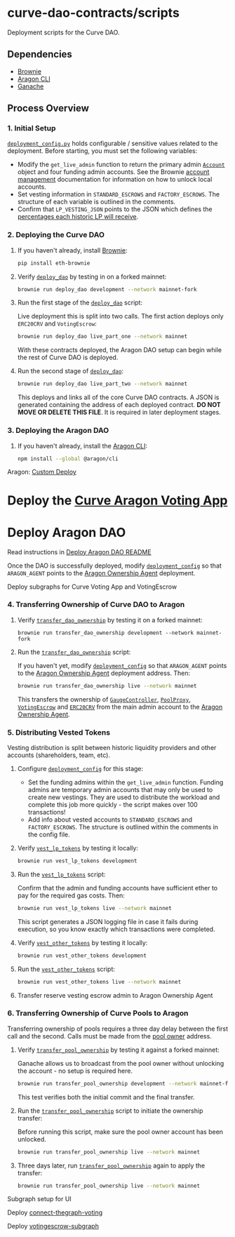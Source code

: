 # curve-dao-contracts/scripts

Deployment scripts for the Curve DAO.

## Dependencies

* [Brownie](https://github.com/eth-brownie/brownie)
* [Aragon CLI](https://github.com/aragon/aragon-cli)
* [Ganache](https://github.com/trufflesuite/ganache-cli)

## Process Overview

### 1. Initial Setup

[`deployment_config.py`](deployment_config.py) holds configurable / sensitive values related to the deployment. Before starting, you must set the following variables:

* Modify the `get_live_admin` function to return the primary admin [`Account`](https://eth-brownie.readthedocs.io/en/stable/api-network.html#brownie.network.account.Account) object and four funding admin accounts. See the Brownie [account management](https://eth-brownie.readthedocs.io/en/stable/account-management.html) documentation for information on how to unlock local accounts.
* Set vesting information in `STANDARD_ESCROWS` and `FACTORY_ESCROWS`. The structure  of each variable is outlined in the comments.
* Confirm that `LP_VESTING_JSON` points to the JSON which defines the [percentages each historic LP will receive](https://github.com/curvefi/early-user-distribution/blob/master/output-with-bpt.json).

### 2. Deploying the Curve DAO

1. If you haven't already, install [Brownie](https://github.com/eth-brownie/brownie):

    ```bash
    pip install eth-brownie
    ```

2. Verify [`deploy_dao`](deploy_dao.py) by testing in on a forked mainnet:

    ```bash
    brownie run deploy_dao development --network mainnet-fork
    ```

3. Run the first stage of the [`deploy_dao`](deploy_dao.py) script:

    Live deployment this is split into two calls. The first action deploys only `ERC20CRV` and `VotingEscrow`:

    ```bash
    brownie run deploy_dao live_part_one --network mainnet
    ```

    With these contracts deployed, the Aragon DAO setup can begin while the rest of Curve DAO is deployed.

4. Run the second stage of [`deploy_dao`](deploy_dao.py):

    ```bash
    brownie run deploy_dao live_part_two --network mainnet
    ```

    This deploys and links all of the core Curve DAO contracts. A JSON is generated containing the address of each deployed contract. **DO NOT MOVE OR DELETE THIS FILE**. It is required in later deployment stages.

### 3. Deploying the Aragon DAO

1. If you haven't already, install the [Aragon CLI](https://github.com/aragon/aragon-cli):

    ```bash
    npm install --global @aragon/cli
    ```

Aragon: [Custom Deploy](https://hack.aragon.org/docs/guides-custom-deploy)

# Deploy the [Curve Aragon Voting App](https://github.com/curvefi/curve-aragon-voting/blob/master/README.md)

# Deploy Aragon DAO 
    
Read instructions in [Deploy Aragon DAO README](./Deploy_Aragon_DAO_README.md) 

Once the DAO is successfully deployed, modify [`deployment_config`](deployment_config.py) so that `ARAGON_AGENT` points to the [Aragon Ownership Agent](https://github.com/aragon/aragon-apps/blob/master/apps/agent/contracts/Agent.sol) deployment.

Deploy subgraphs for Curve Voting App and VotingEscrow

### 4. Transferring Ownership of Curve DAO to Aragon

1. Verify [`transfer_dao_ownership`](transfer_dao_ownership) by testing it on a forked mainnet:

    ```
    brownie run transfer_dao_ownership development --network mainnet-fork
    ```

2. Run the [`transfer_dao_ownership`](transfer_dao_ownership) script:

    If you haven't yet, modify [`deployment_config`](deployment_config.py) so that `ARAGON_AGENT` points to the [Aragon Ownership Agent](https://github.com/aragon/aragon-apps/blob/master/apps/agent/contracts/Agent.sol) deployment address. Then:

    ```bash
    brownie run transfer_dao_ownership live --network mainnet
    ```

    This transfers the ownership of [`GaugeController`](../contracts/GaugeController.vy), [`PoolProxy`](../contracts/PoolProxy.vy), [`VotingEscrow`](../contracts/VotingEscrow.vy) and [`ERC20CRV`](../contracts/ERC20CRV.vy) from the main admin account to the [Aragon Ownership Agent](https://github.com/aragon/aragon-apps/blob/master/apps/agent/contracts/Agent.sol).

### 5. Distributing Vested Tokens

Vesting distribution is split between historic liquidity providers and other accounts (shareholders, team, etc).

1. Configure [`deployment_config`](deployment_config.py) for this stage:

    * Set the funding admins within the `get_live_admin` function. Funding admins are temporary admin accounts that may only be used to create new vestings. They are used to distribute the workload and complete this job  more quickly - the script makes over 100 transactions!
    * Add info about vested accounts to `STANDARD_ESCROWS` and `FACTORY_ESCROWS`. The structure is outlined within the comments in the config file.

2. Verify [`vest_lp_tokens`](vest_lp_tokens.py) by testing it locally:

    ```bash
    brownie run vest_lp_tokens development
    ```

3. Run the [`vest_lp_tokens`](vest_lp_tokens.py) script:

    Confirm that the admin and funding accounts have sufficient ether to pay for the required gas costs. Then:

    ```bash
    brownie run vest_lp_tokens live --network mainnet
    ```

    This script generates a JSON logging file in case it fails during execution, so you know exactly which transactions were completed.

4. Verify [`vest_other_tokens`](vest_other_tokens.py) by testing it locally:

    ```bash
    brownie run vest_other_tokens development
    ```

5. Run the [`vest_other_tokens`](vest_other_tokens.py) script:

    ```bash
    brownie run vest_other_tokens live --network mainnet
    ```
6. Transfer reserve vesting escrow admin to Aragon Ownership Agent

### 6. Transferring Ownership of Curve Pools to Aragon

Transferring ownership of pools requires a three day delay between the first call and the second. Calls must be made from the [pool owner](https://etherscan.io/address/0xc447fcaf1def19a583f97b3620627bf69c05b5fb) address.

1. Verify [`transfer_pool_ownership`](transfer_pool_ownership.py) by testing it against a forked mainnet:

    Ganache allows us to broadcast from the pool owner without unlocking the account - no setup is required here.

    ```bash
    brownie run transfer_pool_ownership development --network mainnet-fork
    ```

    This test verifies both the initial commit and the final transfer.

2. Run the [`transfer_pool_ownership`](transfer_pool_ownership.py) script to initiate the ownership transfer:

    Before running this script, make sure the pool owner account has been unlocked.

    ```bash
    brownie run transfer_pool_ownership live --network mainnet
    ```

2. Three days later, run [`transfer_pool_ownership`](transfer_pool_ownership.py) again to apply the transfer:

    ```bash
    brownie run transfer_pool_ownership live --network mainnet
    ```


Subgraph setup for UI

Deploy [connect-thegraph-voting](https://github.com/curvefi/connect-thegraph-voting)

Deploy [votingescrow-subgraph](https://github.com/curvefi/votingescrow-subgraph)